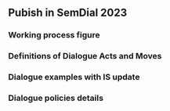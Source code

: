 ## Pubish in SemDial 2023
### Working process figure
### Definitions of Dialogue Acts and Moves
### Dialogue examples with IS update
### Dialogue policies details
